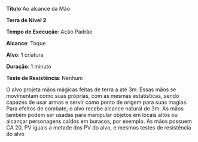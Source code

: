 **Titulo**:Ao alcance da Mão

**Terra de Nível 2**

**Tempo de Execução**: Ação Padrão

**Alcance**: Toque

**Alvo**: 1 criatura

**Duração**: 1 minuto

**Teste de Resistência**: Nenhum

O alvo projeta mãos mágicas feitas de terra a até 3m. Essas mãos se movimentam como suas próprias, com as mesmas estatísticas, sendo capazes de usar armas e servir como ponto de origem para suas magias.
Para efeitos de combate, o alvo recebe alcance natural de 3m. As mãos também podem ser usadas para manipular objetos em locais altos ou alcançar personagens caídos em buracos, por exemplo.
As mãos possuem CA 20, PV iguais a metade dos PV do alvo, e mesmos testes de resistência do alvo
